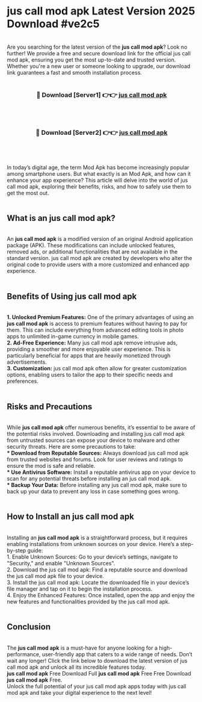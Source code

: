# jus call mod apk Latest Version 2025 Download #ve2c5<br>
<br>
Are you searching for the latest version of the <strong>jus call mod apk</strong>? Look no further! We provide a free and secure download link for the official jus call mod apk, ensuring you get the most up-to-date and trusted version. Whether you're a new user or someone looking to upgrade, our download link guarantees a fast and smooth installation process.
<br>
<br>
<div align="center">
<h3>🔴 Download [Server1] 👉👉 <a href="https://modyolo.store/jus_call_mod_apk">jus call mod apk</a></h3><br>
<br>
<h3>🔴 Download [Server2] 👉👉 <a href="https://modyolo.store/=jus_call_mod_apk">jus call mod apk</a></h3><br>
</div>
<br>
<br>
In today’s digital age, the term Mod Apk has become increasingly popular among smartphone users. But what exactly is an Mod Apk, and how can it enhance your app experience? This article will delve into the world of jus call mod apk, exploring their benefits, risks, and how to safely use them to get the most out.
<br>
<br>
<h2>What is an jus call mod apk?</h2>
<br>
An <strong>jus call mod apk</strong> is a modified version of an original Android application package (APK). These modifications can include unlocked features, removed ads, or additional functionalities that are not available in the standard version. jus call mod apk are created by developers who alter the original code to provide users with a more customized and enhanced app experience.
<br>
<br>
<h2>Benefits of Using jus call mod apk</h2>
<br>
<strong> 1. Unlocked Premium Features:</strong> One of the primary advantages of using an <strong>jus call mod apk</strong> is access to premium features without having to pay for them. This can include everything from advanced editing tools in photo apps to unlimited in-game currency in mobile games.
<br>
<strong> 2. Ad-Free Experience:</strong> Many jus call mod apk remove intrusive ads, providing a smoother and more enjoyable user experience. This is particularly beneficial for apps that are heavily monetized through advertisements.
<br>
<strong> 3. Customization:</strong> jus call mod apk often allow for greater customization options, enabling users to tailor the app to their specific needs and preferences.
<br>
<br>
<h2>Risks and Precautions</h2>
<br>
While <strong>jus call mod apk</strong> offer numerous benefits, it’s essential to be aware of the potential risks involved. Downloading and installing jus call mod apk from untrusted sources can expose your device to malware and other security threats. Here are some precautions to take:
<br>
<strong> * Download from Reputable Sources:</strong> Always download jus call mod apk from trusted websites and forums. Look for user reviews and ratings to ensure the mod is safe and reliable.
<br>
<strong> * Use Antivirus Software:</strong> Install a reputable antivirus app on your device to scan for any potential threats before installing an jus call mod apk.
<br>
<strong> * Backup Your Data:</strong> Before installing any jus call mod apk, make sure to back up your data to prevent any loss in case something goes wrong.
<br>
<br>
<h2>How to Install an jus call mod apk</h2>
<br>
Installing an <strong>jus call mod apk</strong> is a straightforward process, but it requires enabling installations from unknown sources on your device. Here’s a step-by-step guide:
<br>
 1. Enable Unknown Sources: Go to your device’s settings, navigate to "Security," and enable "Unknown Sources".
<br>
 2. Download the jus call mod apk: Find a reputable source and download the jus call mod apk file to your device.
<br>
 3. Install the jus call mod apk: Locate the downloaded file in your device’s file manager and tap on it to begin the installation process.
<br>
 4. Enjoy the Enhanced Features: Once installed, open the app and enjoy the new features and functionalities provided by the jus call mod apk.
<br>
<br>
<h2><strong>Conclusion</strong></h2>
<br>
The <strong>jus call mod apk</strong> is a must-have for anyone looking for a high-performance, user-friendly app that caters to a wide range of needs. Don’t wait any longer! Click the link below to download the latest version of jus call mod apk and unlock all its incredible features today.
<br>
<strong>jus call mod apk</strong> Free Download Full <strong>jus call mod apk</strong> Free Free Download <strong>jus call mod apk</strong> Free.
<br>
Unlock the full potential of your jus call mod apk apps today with jus call mod apk and take your digital experience to the next level!

